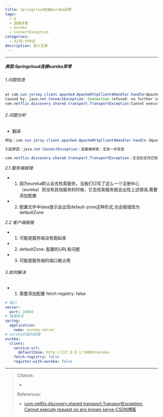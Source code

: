 ```yaml
---
title: Springcloud连接eureka异常
tags:
  - Q
  - 连接异常
  - eureka
  - ConnectException
categories:
  - 412D-分布式
description: 进入文章
---
```


---

##### 类型:Springcloud连接eureka异常
###### 1.问题信息
```java
at com.sun.jersey.client.apache4.ApacheHttpClient4Handler.handle(ApacheHttpClient4Handler.java:187)
Caused by: java.net.ConnectException: Connection refused: no further information
com.netflix.discovery.shared.transport.TransportException:Cannot execute request on any known server

```
###### 2.问题分析
- 翻译
```java
网址：com.sun.jersy.client.apache4.ApacheHttpClient4Handler.handle（ApacheHttpClient4 Handler.java:187）

引起原因：java.net.ConnectException：连接被拒绝：无进一步信息

com.netflix.discovery.shared.transport.TransportException：无法在任何已知服务器上执行请求
```


*2.1 服务端报错:*
- 1) 因为eureka默认会去检索服务，当我们只写了这么一个注册中心（eureka）而没有其他服务的时候，它去检索服务就会出现上述错误,需要添加配置 
- 2) 配置文件中idea提示会出现default-zone这种形式,也会报错改为defaultZone


*2.2 客户端报错*
- 1) 可能是服务端没有跑起来
- 2) defaultZone: 配置的URL有问题
- 3) 可能是服务端的端口被占用

###### 3.如何解决

- 1) 需要添加配置 fetch-registry: false
```yaml
# 端口
server:
  port: 10089
# 微服务名
spring:
  application:
    name: eureka-server
# eureka的服务配置
eureka:
  client:
    service-url:
      defaultZone: http://127.0.0.1:10089/eureka
    fetch-registry: false
    register-with-eureka: false
```




---

> Citation:
> - []()
> 
> References:
> - [com.netflix.discovery.shared.transport.TransportException: Cannot execute request on any known serve-CSDN博客](https://blog.csdn.net/luansha0/article/details/88789742)
